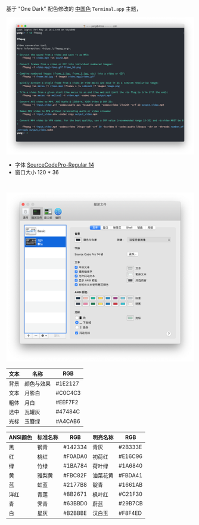 
基于 "One Dark" 配色修改的 [中国色](http://zhongguose.com) `Terminal.app` 主题，

![](https://github.com/ykqmain/Config/blob/master/Terminal/Terminal.png)

* 字体 [SourceCodePro-Regular 14](https://github.com/adobe-fonts/source-code-pro)
* 窗口大小 120 * 36

<br> 


![](https://github.com/ykqmain/Config/blob/master/Terminal/setting.png)

| 文本  |    名称   |    RGB   |
| ----  |   ----   |   ----   |
| 背景  | 颜色与效果 |  #1E2127 |
| 文本  |   月影白   | #C0C4C3 |
| 粗体  |   月白     | #EEF7F2 |
| 选中  |   瓦罐灰   | #47484C |
| 光标  |   玉簪绿   | #A4CAB6 |


| ANSI颜色 | 标准名称 |   RGB   | 明亮名称  |   RGB    |
|  ----   |  ----   |   ----   |  ----    |   ----   | 
|   黑    |   钢青   | #142334  |  青灰    | #2B333E  |
|   红    |   桃红   | #F0ADA0  |  初荷红  | #E16C96  |
|   绿    |   竹绿   | #1BA784  |  荷叶绿  | #1A6840  |
|   黄    |   雅梨黄 | #FBC82F  |  油菜花黄 | #FBDA41  |
|   蓝    |   虹蓝   | #2177B8  |  靛青    | #1661AB  |
|   洋红  |   青莲   | #8B2671  |  枫叶红  |  #C21F30 |
|   青    |   霁青   | #63BBD0  |  蔚蓝    | #29B7CB  |
|   白    |   星灰  | #B2BBBE |  汉白玉  |  #F8F4ED |


<br>

